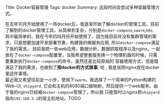 Title: Docker容器管理
Tags: docker
Summary: 这段时间会尝试多种容器管理方式。

在去年10月开始使用了一阵docker后，我逐渐开始了解docker的管理工具。目前了解到的docker管理工具，从简单到复杂，分别是`docker-compose`,`swarm`,`k8s`.  
其中最简单的，我在今年的四月份开始使用了，因为我目前并没有集群管理的需求，只是想要加速开发部署节奏，构建我的微服务应用, 所以`docker-compose`满足了我的需求。
目前我把一些web应用，数据分析，数据抓取程序以及nginx，一起放在了`docker-compose`配置里，当我希望整套服务换一个物理机器的时候，只需要重新执行`docker-compose`的命令，虽然还是比较原始的
容器使用方式，但是既满足了我的需求，也做到了**按docker的方式做事**, 呃 , 我是说把nginx放在docker里这件事情。  
最近我又希望往前走一小步，使用下`swarm`，我选择了一个简单的Python构建的Web-UI, `shipyard`.  它会和主机的8080端口做映射，然后提供一个web服务。由于我的nginx已经被`docker-compose`管理了，所以我
只能暂时让nginx把`shipyard`指向`192.168.5.1`的宿主机地址。TODO



